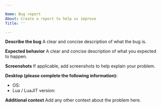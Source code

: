 ```yaml
---

Name: Bug report
About: Create a report to help us improve
Title: ''

---
```


**Describe the bug**
A clear and concise description of what the bug is.

**Expected behavior**
A clear and concise description of what you expected to happen.

**Screenshots**
If applicable, add screenshots to help explain your problem.

**Desktop (please complete the following information):**
 - OS:
 - Lua / LuaJIT version:

**Additional context**
Add any other context about the problem here.
